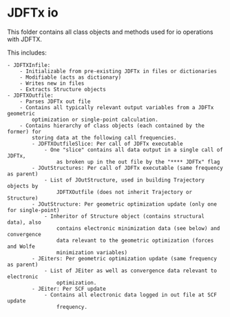 # JDFTx io

This folder contains all class objects and methods used for io operations with JDFTX.

This includes:

    - JDFTXInfile:
        - Initializable from pre-existing JDFTx in files or dictionaries
        - Modifiable (acts as dictionary)
        - Writes new in files
        - Extracts Structure objects
    - JDFTXOutfile:
        - Parses JDFTx out file
        - Contains all typically relevant output variables from a JDFTx geometric
            optimization or single-point calculation.
        - Contains hierarchy of class objects (each contained by the former) for
            storing data at the following call frequencies.
            - JDFTXOutfileSlice: Per call of JDFTx executable
                - One "slice" contains all data output in a single call of JDFTx,
                    as broken up in the out file by the "**** JDFTx" flag
            - JOutStructures: Per call of JDFTx executable (same frequency as parent)
                - List of JOutStructure, used in building Trajectory objects by
                    JDFTXOutfile (does not inherit Trajectory or Structure)
            - JOutStructure: Per geometric optimization update (only one for single-point)
                - Inheritor of Structure object (contains structural data), also
                    contains electronic minimization data (see below) and convergence
                    data relevant to the geometric optimization (forces and Wolfe
                    minimization variables)
            - JEiters: Per geometric optimization update (same frequency as parent)
                - List of JEiter as well as convergence data relevant to electronic
                    optimization.
            - JEiter: Per SCF update
                - Contains all electronic data logged in out file at SCF update
                    frequency.

